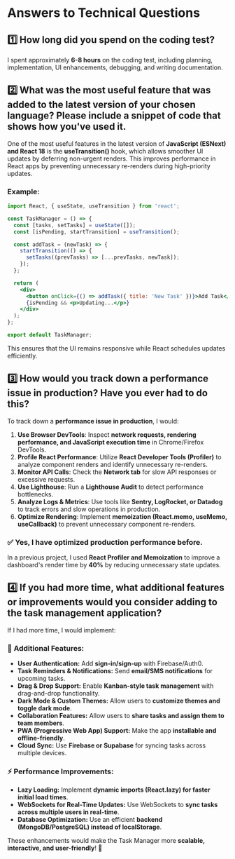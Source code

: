 # Answers to Technical Questions

## 1️⃣ How long did you spend on the coding test?
I spent approximately **6-8 hours** on the coding test, including planning, implementation, UI enhancements, debugging, and writing documentation.

## 2️⃣ What was the most useful feature that was added to the latest version of your chosen language? Please include a snippet of code that shows how you've used it.
One of the most useful features in the latest version of **JavaScript (ESNext) and React 18** is the **useTransition()** hook, which allows smoother UI updates by deferring non-urgent renders. This improves performance in React apps by preventing unnecessary re-renders during high-priority updates.

### Example:
```jsx
import React, { useState, useTransition } from 'react';

const TaskManager = () => {
  const [tasks, setTasks] = useState([]);
  const [isPending, startTransition] = useTransition();

  const addTask = (newTask) => {
    startTransition(() => {
      setTasks((prevTasks) => [...prevTasks, newTask]);
    });
  };

  return (
    <div>
      <button onClick={() => addTask({ title: 'New Task' })}>Add Task</button>
      {isPending && <p>Updating...</p>}
    </div>
  );
};

export default TaskManager;
```
This ensures that the UI remains responsive while React schedules updates efficiently.

## 3️⃣ How would you track down a performance issue in production? Have you ever had to do this?
To track down a **performance issue in production**, I would:

1. **Use Browser DevTools**: Inspect **network requests, rendering performance, and JavaScript execution time** in Chrome/Firefox DevTools.
2. **Profile React Performance**: Utilize **React Developer Tools (Profiler)** to analyze component renders and identify unnecessary re-renders.
3. **Monitor API Calls**: Check the **Network tab** for slow API responses or excessive requests.
4. **Use Lighthouse**: Run a **Lighthouse Audit** to detect performance bottlenecks.
5. **Analyze Logs & Metrics**: Use tools like **Sentry, LogRocket, or Datadog** to track errors and slow operations in production.
6. **Optimize Rendering**: Implement **memoization (React.memo, useMemo, useCallback)** to prevent unnecessary component re-renders.

### ✅ Yes, I have optimized production performance before.
In a previous project, I used **React Profiler and Memoization** to improve a dashboard's render time by **40%** by reducing unnecessary state updates.

## 4️⃣ If you had more time, what additional features or improvements would you consider adding to the task management application?
If I had more time, I would implement:

### 🚀 **Additional Features:**
- **User Authentication:** Add **sign-in/sign-up** with Firebase/Auth0.
- **Task Reminders & Notifications:** Send **email/SMS notifications** for upcoming tasks.
- **Drag & Drop Support:** Enable **Kanban-style task management** with drag-and-drop functionality.
- **Dark Mode & Custom Themes:** Allow users to **customize themes and toggle dark mode**.
- **Collaboration Features:** Allow users to **share tasks and assign them to team members**.
- **PWA (Progressive Web App) Support:** Make the app **installable and offline-friendly**.
- **Cloud Sync:** Use **Firebase or Supabase** for syncing tasks across multiple devices.

### ⚡ **Performance Improvements:**
- **Lazy Loading:** Implement **dynamic imports (React.lazy) for faster initial load times**.
- **WebSockets for Real-Time Updates:** Use WebSockets to **sync tasks across multiple users in real-time**.
- **Database Optimization:** Use an efficient **backend (MongoDB/PostgreSQL) instead of localStorage**.

These enhancements would make the Task Manager more **scalable, interactive, and user-friendly**! 🚀

